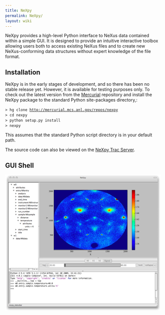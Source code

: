 ```yaml
---
title: NeXpy
permalink: NeXpy/
layout: wiki
---
```


NeXpy provides a high-level Python interface to NeXus data contained
within a simple GUI. It is designed to provide an intuitive interactive
toolbox allowing users both to access existing NeXus files and to create
new NeXus-conforming data structures without expert knowledge of the
file format.

Installation
------------

NeXpy is in the early stages of development, and so there has been no
stable release yet. However, it is available for testing purposes only.
To check out the latest version from the
[Mercurial](http://mercurial.selenic.com/) repository and install the
NeXpy package to the standard Python site-packages directory,:

`> hg clone `[`http://mercurial.mcs.anl.gov/repos/nexpy`](http://mercurial.mcs.anl.gov/repos/nexpy)  
`> cd nexpy`  
`> python setup.py install`  
`> nexpy`  

This assumes that the standard Python script directory is in your
default path.

The source code can also be viewed on the [NeXpy Trac
Server](http://trac.mcs.anl.gov/projects/nexpy/).

GUI Shell
---------

![NeXpy|center|width=200px](Nexpy.png "NeXpy|center|width=200px")
